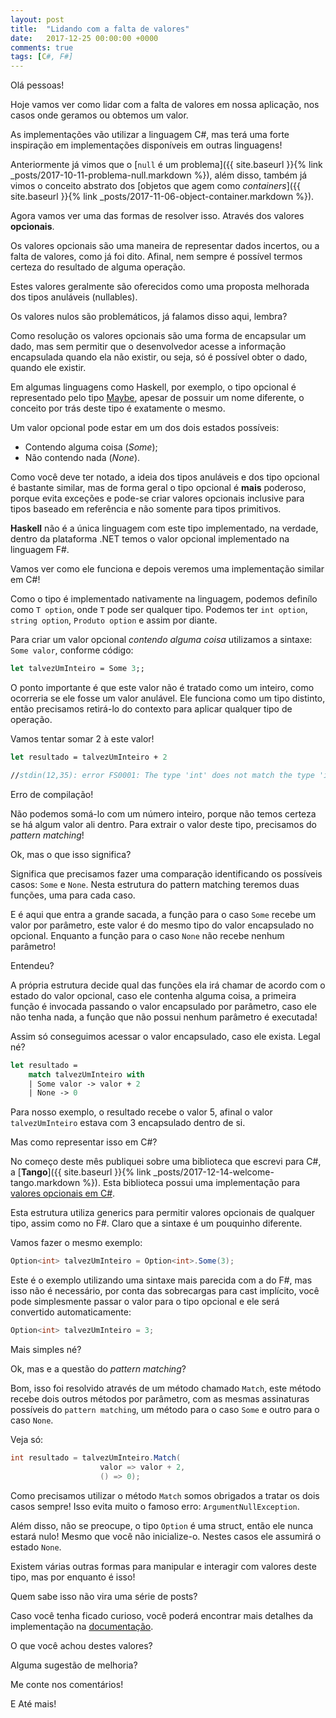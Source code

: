 ```yaml
---
layout: post
title:  "Lidando com a falta de valores"
date:   2017-12-25 00:00:00 +0000
comments: true
tags: [C#, F#]
---
```


Olá pessoas!

Hoje vamos ver como lidar com a falta de valores em nossa aplicação, nos casos onde geramos ou obtemos um valor.

As implementações vão utilizar a linguagem C#, mas terá uma forte inspiração em implementações disponíveis em outras linguagens!

Anteriormente já vimos que o [`null` é um problema]({{ site.baseurl }}{% link _posts/2017-10-11-problema-null.markdown %}), além disso, também já vimos o conceito abstrato dos [objetos que agem como *containers*]({{ site.baseurl }}{% link _posts/2017-11-06-object-container.markdown %}).

<!--more-->

Agora vamos ver uma das formas de resolver isso. Através dos valores **opcionais**.

Os valores opcionais são uma maneira de representar dados incertos, ou a falta de valores, como já foi dito. Afinal, nem sempre é possível termos certeza do resultado de alguma operação.

Estes valores geralmente são oferecidos como uma proposta melhorada dos tipos anuláveis (nullables).

Os valores nulos são problemáticos, já falamos disso aqui, lembra? 

Como resolução os valores opcionais são uma forma de encapsular um dado, mas sem permitir que o desenvolvedor acesse a informação encapsulada quando ela não existir, ou seja, só é possível obter o dado, quando ele existir.

Em algumas linguagens como Haskell, por exemplo, o tipo opcional é representado pelo tipo [Maybe](https://hackage.haskell.org/package/base-4.10.0.0/docs/Data-Maybe.html), apesar de possuir um nome diferente, o conceito por trás deste tipo é exatamente o mesmo.

Um valor opcional pode estar em um dos dois estados possíveis:

* Contendo alguma coisa (*Some*);
* Não contendo nada (*None*).

Como você deve ter notado, a ideia dos tipos anuláveis e dos tipo opcional é bastante similar, mas de forma geral o tipo opcional é **mais** poderoso, porque evita exceções e pode-se criar valores opcionais inclusive para tipos baseado em referência e não somente para tipos primitivos.

**Haskell** não é a única linguagem com este tipo implementado, na verdade, dentro da plataforma .NET temos o valor opcional implementado na linguagem F#.

Vamos ver como ele funciona e depois veremos uma implementação similar em C#!

Como o tipo é implementado nativamente na linguagem, podemos definílo como `T option`, onde `T` pode ser qualquer tipo. Podemos ter `int option`, `string option`, `Produto option` e assim por diante.

Para criar um valor opcional *contendo alguma coisa* utilizamos a sintaxe: `Some valor`, conforme código:

```fsharp
let talvezUmInteiro = Some 3;;
```

O ponto importante é que este valor não é tratado como um inteiro, como ocorreria se ele fosse um valor anulável. Ele funciona como um tipo distinto, então precisamos retirá-lo do contexto para aplicar qualquer tipo de operação.

Vamos tentar somar 2 à este valor!

```fsharp
let resultado = talvezUmInteiro + 2

//stdin(12,35): error FS0001: The type 'int' does not match the type 'int option'
```

Erro de compilação!

Não podemos somá-lo com um número inteiro, porque não temos certeza se há algum valor ali dentro.
Para extrair o valor deste tipo, precisamos do *pattern matching*!

Ok, mas o que isso significa?

Significa que precisamos fazer uma comparação identificando os possíveis casos: `Some` e `None`. Nesta estrutura do pattern matching teremos duas funções, uma para cada caso.

E é aqui que entra a grande sacada, a função para o caso `Some` recebe um valor por parâmetro, este valor é do mesmo tipo do valor encapsulado no opcional. Enquanto a função para o caso `None` não recebe nenhum parâmetro!

Entendeu?

A própria estrutura decide qual das funções ela irá chamar de acordo com o estado do valor opcional, caso ele contenha alguma coisa, a primeira função é invocada passando o valor encapsulado por parâmetro, caso ele não tenha nada, a função que não possui nenhum parâmetro é executada!

Assim só conseguimos acessar o valor encapsulado, caso ele exista. Legal né?


```fsharp
let resultado =
    match talvezUmInteiro with
    | Some valor -> valor + 2
    | None -> 0
```

Para nosso exemplo, o resultado recebe o valor 5, afinal o valor `talvezUmInteiro` estava com 3 encapsulado dentro de si.

Mas como representar isso em C#?

No começo deste mês publiquei sobre uma biblioteca que escrevi para C#, a [**Tango**]({{ site.baseurl }}{% link _posts/2017-12-14-welcome-tango.markdown %}). Esta biblioteca possui uma implementação para [valores opcionais em C#](https://github.com/gabrielschade/Tango/blob/master/Tango/Tango/Types/Option.cs).

Esta estrutura utiliza generics para permitir valores opcionais de qualquer tipo, assim como no F#. Claro que a sintaxe é um pouquinho diferente.

Vamos fazer o mesmo exemplo:

```csharp
Option<int> talvezUmInteiro = Option<int>.Some(3);
```

Este é o exemplo utilizando uma sintaxe mais parecida com a do F#, mas isso não é necessário, por conta das sobrecargas para cast implícito, você pode simplesmente passar o valor para o tipo opcional e ele será convertido automaticamente:

```csharp
Option<int> talvezUmInteiro = 3;
```

Mais simples né?

Ok, mas e a questão do *pattern matching*?

Bom, isso foi resolvido através de um método chamado `Match`, este método recebe dois outros métodos por parâmetro, com as mesmas assinaturas possíveis do `pattern matching`, um método para o caso `Some` e outro para o caso `None`.

Veja só:

```csharp
int resultado = talvezUmInteiro.Match(
                    valor => valor + 2,
                    () => 0);
```

Como precisamos utilizar o método `Match` somos obrigados a tratar os dois casos sempre! Isso evita muito o famoso erro: `ArgumentNullException`.

Além disso, não se preocupe, o tipo `Option` é uma struct, então ele nunca estará nulo! Mesmo que você não inicialize-o. Nestes casos ele assumirá o estado `None`.

Existem várias outras formas para manipular e interagir com valores deste tipo, mas por enquanto é isso!

Quem sabe isso não vira uma série de posts?

Caso você tenha ficado curioso, você poderá encontrar mais detalhes da implementação na [documentação](https://gabrielschade.gitbooks.io/tango-br/content/Types/Option/Introduction.html).

O que você achou destes valores?

Alguma sugestão de melhoria?

Me conte nos comentários!

E Até mais!